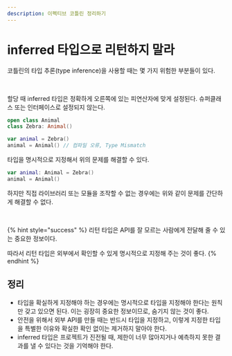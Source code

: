 ```yaml
---
description: 이펙티브 코틀린 정리하기
---
```


# inferred 타입으로 리턴하지 말라

코틀린의 타입 추론(type inference)을 사용할 때는 몇 가지 위험한 부분들이 있다.

<br>

할당 때 inferred 타입은 정확하게 오른쪽에 있는 피연산자에 맞게 설정된다. 슈퍼클래스 또는 인터페이스로 설정되지 않는다.

```kotlin
open class Animal
class Zebra: Animal()
```
```kotlin
var animal = Zebra()
animal = Animal() // 컴파일 오류, Type Mismatch
```

타입을 명시적으로 지정해서 위의 문제를 해결할 수 있다.

```kotlin
var animal: Animal = Zebra()
animal = Animal()
```

하지만 직접 라이브러리 또는 모듈을 조작할 수 없는 경우에는 위와 같이 문제를 간단하게 해결할 수 없다.

<br>

{% hint style="success" %}
리턴 타입은 API를 잘 모르는 사람에게 전달해 줄 수 있는 중요한 정보이다.

따라서 리턴 타입은 외부에서 확인할 수 있게 명시적으로 지정해 주는 것이 좋다.
{% endhint %}
## 정리

- 타입을 확실하게 지정해야 하는 경우에는 명시적으로 타입을 지정해야 한다는 원칙만 갖고 있으면 된다. 이는 굉장히 중요한 정보이므로, 숨기지 않는 것이 좋다.
- 안전을 위해서 외부 API를 만들 때는 반드시 타입을 지정하고, 이렇게 지정한 타입을 특별한 이유와 확실한 확인 없이는 제거하지 말아야 한다.
- inferred 타입은 프로젝트가 진전될 때, 제한이 너무 많아지거나 예측하지 못한 결과를 낼 수 있다는 것을 기억해야 한다.